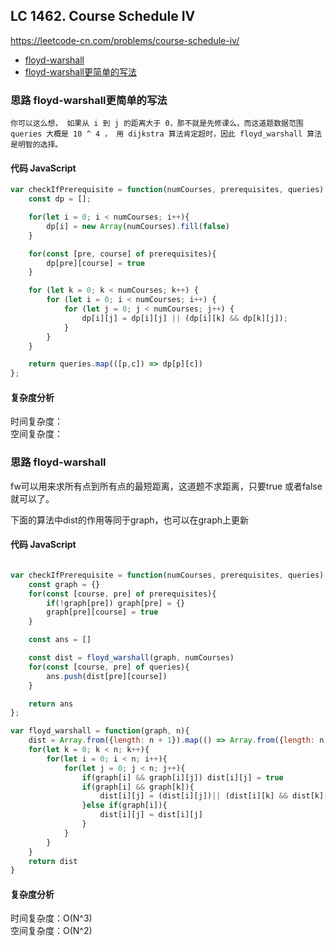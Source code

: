 ## LC 1462. Course Schedule IV
https://leetcode-cn.com/problems/course-schedule-iv/
- [floyd-warshall](#思路-floyd-warshall)
- [floyd-warshall更简单的写法](#思路-floyd-warshall更简单的写法)

### 思路 floyd-warshall更简单的写法
 `你可以这么想， 如果从 i 到 j 的距离大于 0，那不就是先修课么。而这道题数据范围 queries 大概是 10 ^ 4 ， 用 dijkstra 算法肯定超时，因此 floyd_warshall 算法是明智的选择。`
#### 代码 JavaScript

```JavaScript
var checkIfPrerequisite = function(numCourses, prerequisites, queries) {
    const dp = [];

    for(let i = 0; i < numCourses; i++){
        dp[i] = new Array(numCourses).fill(false)
    }

    for(const [pre, course] of prerequisites){
        dp[pre][course] = true
    }

    for (let k = 0; k < numCourses; k++) {
        for (let i = 0; i < numCourses; i++) {
            for (let j = 0; j < numCourses; j++) {
                dp[i][j] = dp[i][j] || (dp[i][k] && dp[k][j]);
            }
        }
    }

    return queries.map(([p,c]) => dp[p][c])
};

```

#### 复杂度分析
时间复杂度： </br>
空间复杂度：
### 思路 floyd-warshall
fw可以用来求所有点到所有点的最短距离，这道题不求距离，只要true 或者false 就可以了。

下面的算法中dist的作用等同于graph，也可以在graph上更新
#### 代码 JavaScript

```JavaScript

var checkIfPrerequisite = function(numCourses, prerequisites, queries) {
    const graph = {}
    for(const [course, pre] of prerequisites){
        if(!graph[pre]) graph[pre] = {}
        graph[pre][course] = true
    }

    const ans = [] 

    const dist = floyd_warshall(graph, numCourses)
    for(const [course, pre] of queries){
        ans.push(dist[pre][course])
    }

    return ans
};

var floyd_warshall = function(graph, n){
    dist = Array.from({length: n + 1}).map(() => Array.from({length: n + 1}).fill(false))
    for(let k = 0; k < n; k++){
        for(let i = 0; i < n; i++){
            for(let j = 0; j < n; j++){
                if(graph[i] && graph[i][j]) dist[i][j] = true
                if(graph[i] && graph[k]){
                    dist[i][j] = (dist[i][j])|| (dist[i][k] && dist[k][j])
                }else if(graph[i]){
                    dist[i][j] = dist[i][j]
                }
            }
        }
    }
    return dist
}

```

#### 复杂度分析
时间复杂度：O(N^3) </br>
空间复杂度：O(N^2)
